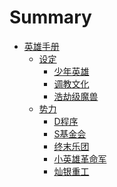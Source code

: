 # Summary

- [英雄手册]()
  - [设定]()
    - [少年英雄](英雄手册/设定/少年英雄.md)
    - [调教文化](英雄手册/设定/调教文化.md)
    - [浩劫级魔兽](英雄手册/设定/浩劫级魔兽.md)
  - [势力]()
    - [D程序](英雄手册/势力/D程序.md)
    - [S基金会](英雄手册/势力/S基金会.md)
    - [终末乐团](英雄手册/势力/终末乐团.md)
    - [小英雄革命军](英雄手册/势力/小英雄革命军.md)
    - [灿银重工](英雄手册/势力/灿银重工.md)
